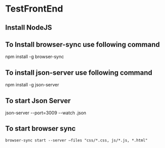 # TestFrontEnd

## Install NodeJS

## To Install browser-sync use following command
npm install -g browser-sync

## To install json-server use following command
npm install -g json-server

## To start Json Server
json-server --port=3009 --watch <yourJsonFIleName>.json

## To start browser sync
``browser-sync start --server –files "css/*.css, js/*.js, *.html"``
